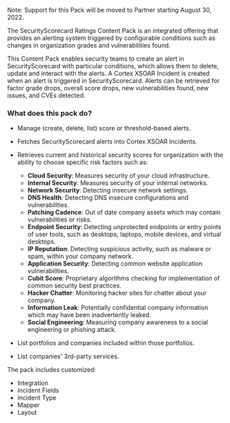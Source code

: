 Note: Support for this Pack will be moved to Partner starting August 30, 2022.

The SecurityScorecard Ratings Content Pack is an integrated offering that provides an alerting system triggered by configurable conditions such as changes in organization grades and vulnerabilities found.

This Content Pack enables security teams to create an alert in SecurityScorecard with particular conditions, which allows them to delete, update and interact with the alerts. A Cortex XSOAR Incident is created when an alert is triggered in SecurityScorecard. Alerts can be retrieved for factor grade drops, overall score drops, new vulnerabilities found, new issues, and CVEs detected.

### What does this pack do?

- Manage (create, delete, list) score or threshold-based alerts.
- Fetches SecurityScorecard alerts into Cortex XSOAR Incidents.
- Retrieves current and historical security scores for organization with the ability to choose specific risk factors such as:
  - **Cloud Security**: Measures security of your cloud infrastructure.
  - **Internal Security**: Measures security of your internal networks.
  - **Network Security**: Detecting insecure network settings.
  - **DNS Health**: Detecting DNS insecure configurations and vulnerabilities.
  - **Patching Cadence**: Out of date company assets which may contain vulnerabilities or risks.
  - **Endpoint Security**: Detecting unprotected endpoints or entry points of user tools, such as desktops, laptops, mobile devices, and virtual desktops.
  - **IP Reputation**: Detecting suspicious activity, such as malware or spam, within your company network.
  - **Application Security**: Detecting common website application vulnerabilities.
  - **Cubit Score**: Proprietary algorithms checking for implementation of common security best practices.
  - **Hacker Chatter**: Monitoring hacker sites for chatter about your company.
  - **Information Leak**: Potentially confidential company information which may have been inadvertently leaked.
  - **Social Engineering**: Measuring company awareness to a social engineering or phishing attack.

- List portfolios and companies included within those portfolios.
- List companies' 3rd-party services.

The pack includes customized:

- Integration
- Incident Fields
- Incident Type
- Mapper
- Layout
